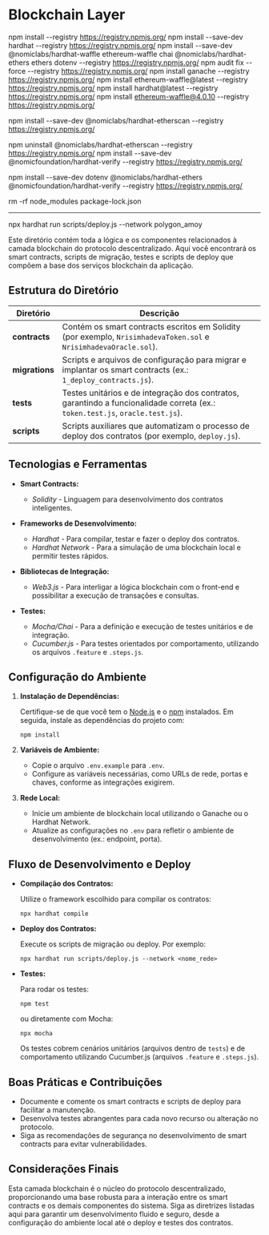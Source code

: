# Blockchain Layer

npm install --registry https://registry.npmjs.org/
npm install --save-dev hardhat --registry https://registry.npmjs.org/
npm install --save-dev @nomiclabs/hardhat-waffle ethereum-waffle chai @nomiclabs/hardhat-ethers ethers dotenv --registry https://registry.npmjs.org/
npm audit fix --force --registry https://registry.npmjs.org/
npm install ganache --registry https://registry.npmjs.org/
npm install ethereum-waffle@latest --registry https://registry.npmjs.org/
npm install hardhat@latest --registry https://registry.npmjs.org/
npm install ethereum-waffle@4.0.10 --registry https://registry.npmjs.org/

npm install --save-dev @nomiclabs/hardhat-etherscan --registry https://registry.npmjs.org/

npm uninstall @nomiclabs/hardhat-etherscan --registry https://registry.npmjs.org/
npm install --save-dev @nomicfoundation/hardhat-verify --registry https://registry.npmjs.org/

npm install --save-dev dotenv @nomiclabs/hardhat-ethers @nomicfoundation/hardhat-verify --registry https://registry.npmjs.org/


rm -rf node_modules package-lock.json

---

npx hardhat run scripts/deploy.js --network polygon_amoy


Este diretório contém toda a lógica e os componentes relacionados à camada blockchain do protocolo descentralizado. Aqui você encontrará os smart contracts, scripts de migração, testes e scripts de deploy que compõem a base dos serviços blockchain da aplicação.

## Estrutura do Diretório

| Diretório      | Descrição                                                                                                         |
| -------------- | ----------------------------------------------------------------------------------------------------------------- |
| **contracts**  | Contém os smart contracts escritos em Solidity (por exemplo, `NrisimhadevaToken.sol` e `NrisimhadevaOracle.sol`).      |
| **migrations** | Scripts e arquivos de configuração para migrar e implantar os smart contracts (ex.: `1_deploy_contracts.js`).         |
| **tests**      | Testes unitários e de integração dos contratos, garantindo a funcionalidade correta (ex.: `token.test.js`, `oracle.test.js`). |
| **scripts**    | Scripts auxiliares que automatizam o processo de deploy dos contratos (por exemplo, `deploy.js`).                   |

## Tecnologias e Ferramentas

- **Smart Contracts:**  
  - *Solidity* - Linguagem para desenvolvimento dos contratos inteligentes.

- **Frameworks de Desenvolvimento:**  
  - *Hardhat* - Para compilar, testar e fazer o deploy dos contratos.
  - *Hardhat Network* - Para a simulação de uma blockchain local e permitir testes rápidos.

- **Bibliotecas de Integração:**  
  - *Web3.js* - Para interligar a lógica blockchain com o front-end e possibilitar a execução de transações e consultas.

- **Testes:**  
  - *Mocha/Chai* - Para a definição e execução de testes unitários e de integração.
  - *Cucumber.js* - Para testes orientados por comportamento, utilizando os arquivos `.feature` e `.steps.js`.

## Configuração do Ambiente

1. **Instalação de Dependências:**

   Certifique-se de que você tem o [Node.js](https://nodejs.org/) e o [npm](https://www.npmjs.com/) instalados. Em seguida, instale as dependências do projeto com:

   ```
   npm install
   ```

2. **Variáveis de Ambiente:**

   - Copie o arquivo `.env.example` para `.env`.
   - Configure as variáveis necessárias, como URLs de rede, portas e chaves, conforme as integrações exigirem.

3. **Rede Local:**

   - Inicie um ambiente de blockchain local utilizando o Ganache ou o Hardhat Network.
   - Atualize as configurações no `.env` para refletir o ambiente de desenvolvimento (ex.: endpoint, porta).

## Fluxo de Desenvolvimento e Deploy

- **Compilação dos Contratos:**

   Utilize o framework escolhido para compilar os contratos:

   ```
   npx hardhat compile
   ```

- **Deploy dos Contratos:**

   Execute os scripts de migração ou deploy. Por exemplo:

   ```
   npx hardhat run scripts/deploy.js --network <nome_rede>
   ```

- **Testes:**

   Para rodar os testes:

   ```
   npm test
   ```
   ou diretamente com Mocha:

   ```
   npx mocha
   ```

   Os testes cobrem cenários unitários (arquivos dentro de `tests`) e de comportamento utilizando Cucumber.js (arquivos `.feature` e `.steps.js`).

## Boas Práticas e Contribuições

- Documente e comente os smart contracts e scripts de deploy para facilitar a manutenção.
- Desenvolva testes abrangentes para cada novo recurso ou alteração no protocolo.
- Siga as recomendações de segurança no desenvolvimento de smart contracts para evitar vulnerabilidades.

## Considerações Finais

Esta camada blockchain é o núcleo do protocolo descentralizado, proporcionando uma base robusta para a interação entre os smart contracts e os demais componentes do sistema. Siga as diretrizes listadas aqui para garantir um desenvolvimento fluido e seguro, desde a configuração do ambiente local até o deploy e testes dos contratos.

